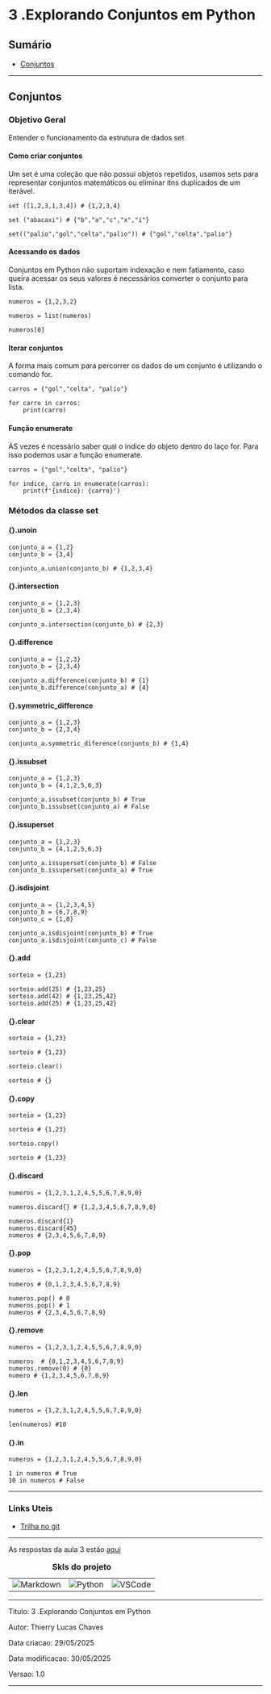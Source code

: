 # 3 .Explorando Conjuntos em Python
## Sumário 
- [Conjuntos](#conjuntos)
---
## Conjuntos
### Objetivo Geral 
Entender o funcionamento da estrutura de dados set

#### Como criar conjuntos
Um set é uma coleção que não possui objetos repetidos, usamos sets para representar conjuntos matemáticos ou eliminar itns duplicados de um iterável.  
```
set ([1,2,3,1,3,4]) # {1,2,3,4}

set ("abacaxi") # {"b","a","c","x","i"}

set(("palio","gol","celta","palio")) # {"gol","celta","palio"}

```
#### Acessando os dados
Conjuntos em Python não suportam indexação e nem fatiamento, caso queira acessar os seus valores é necessários converter o conjunto para lista.   
```
numeros = {1,2,3,2}

numeros = list(numeros)

numeros[0]
```

#### Iterar conjuntos
A forma mais comum para percorrer os dados de um conjunto é utilizando o comando for.  
```
carros = {"gol","celta", "palio"}

for carro in carros:
    print(carro)
```
#### Função enumerate 
ÀS vezes é ncessário saber qual o índice do objeto dentro do laço for. Para isso podemos usar a função enumerate.

```
carros = {"gol","celta", "palio"}

for indice, carro in enumerate(carros):
    print(f'{indice}: {carro}')
```

### Métodos da classe set

#### {}.unoin
```
conjunto_a = {1,2}
conjunto_b = {3,4}

conjunto_a.union(conjunto_b) # {1,2,3,4}
```
#### {}.intersection
```
conjunto_a = {1,2,3}
conjunto_b = {2,3,4}

conjunto_a.intersection(conjunto_b) # {2,3}

```

#### {}.difference
```
conjunto_a = {1,2,3}
conjunto_b = {2,3,4}

conjunto_a.difference(conjunto_b) # {1}
conjunto_b.difference(conjunto_a) # {4}
```
#### {}.symmetric_difference
```
conjunto_a = {1,2,3}
conjunto_b = {2,3,4}

conjunto_a.symmetric_diference(conjunto_b) # {1,4}

```
#### {}.issubset
```
conjunto_a = {1,2,3}
conjunto_b = {4,1,2,5,6,3}

conjunto_a.issubset(conjunto_b) # True
conjunto_b.issubset(conjunto_a) # False

```

#### {}.issuperset
```
conjunto_a = {1,2,3}
conjunto_b = {4,1,2,5,6,3}

conjunto_a.issuperset(conjunto_b) # False
conjunto_b.issuperset(conjunto_a) # True
```

#### {}.isdisjoint
```
conjunto_a = {1,2,3,4,5}
conjunto_b = {6,7,8,9}
conjunto_c = {1,0}

conjunto_a.isdisjoint(conjunto_b) # True
conjunto_a.isdisjoint(conjunto_c) # False
```

#### {}.add
```
sorteio = {1,23}

sorteio.add(25) # {1,23,25}
sorteio.add(42) # {1,23,25,42}
sorteio.add(25) # {1,23,25,42}
```

#### {}.clear
```
sorteio = {1,23}

sorteio # {1,23}

sorteio.clear()

sorteio # {}
```

#### {}.copy
```
sorteio = {1,23}

sorteio # {1,23}

sorteio.copy()

sorteio # {1,23}
```
#### {}.discard
```
numeros = {1,2,3,1,2,4,5,5,6,7,8,9,0}

numeros.discard{} # {1,2,3,4,5,6,7,8,9,0}

numeros.discard{1}
numeros.discard{45} 
numeros # {2,3,4,5,6,7,8,9}
```

#### {}.pop
```
numeros = {1,2,3,1,2,4,5,5,6,7,8,9,0}

numeros # {0,1,2,3,4,5,6,7,8,9}

numeros.pop() # 0
numeros.pop() # 1
numeros # {2,3,4,5,6,7,8,9}
```
#### {}.remove
```
numeros = {1,2,3,1,2,4,5,5,6,7,8,9,0}

numeros  # {0,1,2,3,4,5,6,7,8,9}
numeros.remove(0) # {0}
numero # {1,2,3,4,5,6,7,8,9}

```
#### {}.len
```
numeros = {1,2,3,1,2,4,5,5,6,7,8,9,0}

len(numeros) #10
```
#### {}.in
```
numeros = {1,2,3,1,2,4,5,5,6,7,8,9,0}

1 in numeros # True
10 in numeros # False
```
--- 

### Links Uteis
- [Trilha no git](https://github.com/digitalinnovationone/trilha-python-dio)

---
As respostas da aula 3 estão [aqui](IMGS)

<table style="text-align: center; width: 100%;"> 
<caption><b>Skls do projeto </b></caption>
<tr>
    <td style="text-align: center;">
    <img alt="Markdown" src="https://img.shields.io/badge/markdown-%23000000.svg?style=for-the-badge&logo=markdown&logoColor=white"/>
    </td>
    <td style="text-align: center;">
    <img alt="Python" src="https://img.shields.io/badge/python-3670A0?style=for-the-badge&logo=python&logoColor=ffdd54"/>
    </td>
    <td style="text-align: center;">
    <img alt="VSCode" src="https://img.shields.io/badge/Visual%20Studio%20Code-0078d7.svg?style=for-the-badge&logo=visual-studio-code&logoColor=white"/>
    </td>
<tr> 
</table>

---
Titulo: 3 .Explorando Conjuntos em Python 

Autor: Thierry Lucas Chaves

Data criacao: 29/05/2025

Data modificacao: 30/05/2025

Versao: 1.0  

---